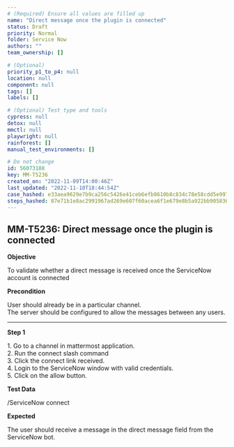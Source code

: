 ```yaml
---
# (Required) Ensure all values are filled up
name: "Direct message once the plugin is connected"
status: Draft
priority: Normal
folder: Service Now
authors: ""
team_ownership: []

# (Optional)
priority_p1_to_p4: null
location: null
component: null
tags: []
labels: []

# (Optional) Test type and tools
cypress: null
detox: null
mmctl: null
playwright: null
rainforest: []
manual_test_environments: []

# Do not change
id: 56073188
key: MM-T5236
created_on: "2022-11-09T14:00:46Z"
last_updated: "2022-11-10T18:44:54Z"
case_hashed: e33aea9629e7b9ca256c5426e41ceb6efb8610b8c834c78e58cdd5e9970e8fd0ec8a55b2891102e7aa532ac877776406
steps_hashed: 87e71b1e8ac2991967ad269e607f60acea6f1e679e8b5a922bb905836b3a0e9310aa86afa23bfe7ad6c67f18812c6030
---
```


<!-- (Auto-generated) Based on frontmatter's "key" and "name" -->

## MM-T5236: Direct message once the plugin is connected

**Objective**

To validate whether a direct message is received once the ServiceNow account is connected

**Precondition**

User should already be in a particular channel.\
The server should be configured to allow the messages between any users.

---

**Step 1**

1\. Go to a channel in mattermost application.\
2\. Run the connect slash command\
3\. Click the connect link received.\
4\. Login to the ServiceNow window with valid credentials.\
5\. Click on the allow button.

**Test Data**

/ServiceNow connect

**Expected**

The user should receive a message in the direct message field from the ServiceNow bot.
